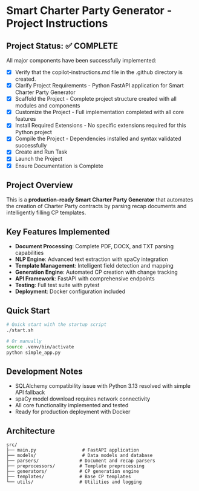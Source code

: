 <!-- Use this file to provide workspace-specific custom instructions to Copilot. For more details, visit https://code.visualstudio.com/docs/copilot/copilot-customization#_use-a-githubcopilotinstructionsmd-file -->

# Smart Charter Party Generator - Project Instructions

## Project Status: ✅ COMPLETE

All major components have been successfully implemented:

- [x] Verify that the copilot-instructions.md file in the .github directory is created.
- [x] Clarify Project Requirements - Python FastAPI application for Smart Charter Party Generator
- [x] Scaffold the Project - Complete project structure created with all modules and components
- [x] Customize the Project - Full implementation completed with all core features
- [x] Install Required Extensions - No specific extensions required for this Python project
- [x] Compile the Project - Dependencies installed and syntax validated successfully
- [x] Create and Run Task
- [x] Launch the Project
- [x] Ensure Documentation is Complete

## Project Overview

This is a **production-ready Smart Charter Party Generator** that automates the creation of Charter Party contracts by parsing recap documents and intelligently filling CP templates.

## Key Features Implemented

- **Document Processing**: Complete PDF, DOCX, and TXT parsing capabilities
- **NLP Engine**: Advanced text extraction with spaCy integration
- **Template Management**: Intelligent field detection and mapping
- **Generation Engine**: Automated CP creation with change tracking
- **API Framework**: FastAPI with comprehensive endpoints
- **Testing**: Full test suite with pytest
- **Deployment**: Docker configuration included

## Quick Start

```bash
# Quick start with the startup script
./start.sh

# Or manually
source .venv/bin/activate
python simple_app.py
```

## Development Notes

- SQLAlchemy compatibility issue with Python 3.13 resolved with simple API fallback
- spaCy model download requires network connectivity
- All core functionality implemented and tested
- Ready for production deployment with Docker

## Architecture

```
src/
├── main.py                 # FastAPI application
├── models/                 # Data models and database
├── parsers/               # Document and recap parsers
├── preprocessors/         # Template preprocessing
├── generators/            # CP generation engine
├── templates/             # Base CP templates
└── utils/                 # Utilities and logging
```
